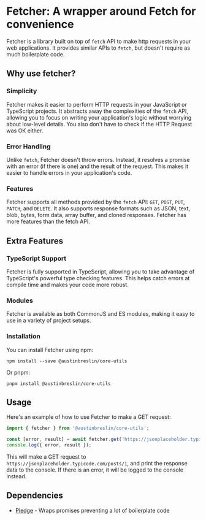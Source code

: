 # Fetcher: A wrapper around Fetch for convenience

Fetcher is a library built on top of `fetch` API to make http requests in your web applications.
It provides similar APIs to `fetch`, but doesn't require as much boilerplate code.

## Why use fetcher?

### Simplicity

Fetcher makes it easier to perform HTTP requests in your JavaScript or TypeScript projects.
It abstracts away the complexities of the `fetch` API, allowing you to focus on writing your application's logic
without worrying about low-level details. You also don't have to check if the HTTP Request was OK either.

### Error Handling

Unlike `fetch`, Fetcher doesn't throw errors. Instead, it resolves a promise with an error (if there is one) and the result of the request.
This makes it easier to handle errors in your application's code.

### Features

Fetcher supports all methods provided by the `fetch` API: `GET`, `POST`, `PUT`, `PATCH`, and `DELETE`.
It also supports response formats such as JSON, text, blob, bytes, form data, array buffer, and cloned responses.
Fetcher has more features than the fetch API.

## Extra Features

### TypeScript Support

Fetcher is fully supported in TypeScript, allowing you to take advantage of TypeScript's powerful type checking features.
This helps catch errors at compile time and makes your code more robust.

### Modules

Fetcher is available as both CommonJS and ES modules, making it easy to use in a variety of project setups.

### Installation

You can install Fetcher using npm:

```terminal
npm install --save @austinbreslin/core-utils
```

Or pnpm:

```terminal
pnpm install @austinbreslin/core-utils 
```

## Usage

Here's an example of how to use Fetcher to make a GET request:

```typescript
import { fetcher } from '@austinbreslin/core-utils';

const [error, result] = await fetcher.get('https://jsonplaceholder.typicode.com/posts/1').json()
console.log({ error, result });
```

This will make a GET request to `https://jsonplaceholder.typicode.com/posts/1`,
and print the response data to the console.
If there is an error, it will be logged to the console instead.

## Dependencies

- [Pledge](<>) - Wraps promises preventing a lot of boilerplate code
